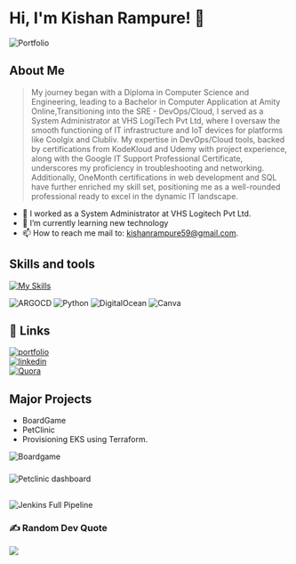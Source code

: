 
# Hi, I'm Kishan Rampure! 👋

![Portfolio](https://github.com/Kishanrampure/kishanrampure/assets/121344253/edf6e603-2ad0-421b-94cd-13972c216729)




## About Me

> My journey began with a Diploma in Computer Science and Engineering, leading to a Bachelor in Computer Application at 
Amity Online,Transitioning into the SRE - DevOps/Cloud, I served as a System Administrator at 
VHS LogiTech Pvt Ltd, where I oversaw the smooth functioning of IT infrastructure and 
IoT devices for platforms like Coolgix and Clubliv. My expertise in DevOps/Cloud tools, 
backed by certifications from KodeKloud and Udemy with project experience, 
along with the Google IT Support Professional Certificate, underscores my proficiency in 
troubleshooting and networking. Additionally, OneMonth certifications in 
web development and SQL have further enriched my skill set, positioning me as a well-rounded professional 
ready to excel in the dynamic IT landscape.


- 🔭 I worked as a System Administrator at VHS Logitech Pvt Ltd.
- 🌱 I’m currently learning new technology
- 📫 How to reach me mail to: kishanrampure59@gmail.com.
 

## Skills and tools

[![My Skills](https://skillicons.dev/icons?i=aws,gcp,linux,git,github,jenkins,kubernetes,docker,ansible,terraform,vscode,bash,ubuntu,windows,mysql)](https://skillicons.dev)

![ARGOCD](https://img.shields.io/badge/argo-EF7B4D.svg?style=flat&logo=argo&logoColor=white&color=%23EF7B4D) ![Python](https://img.shields.io/badge/python-3670A0?style=flat&logo=python&logoColor=ffdd54) ![DigitalOcean](https://img.shields.io/badge/DigitalOcean-%230167ff.svg?style=flat&logo=digitalOcean&logoColor=white) ![Canva](https://img.shields.io/badge/Canva-%2300C4CC.svg?style=flat&logo=Canva&logoColor=white)


## 🔗 Links
[![portfolio](https://img.shields.io/badge/my_portfolio-000?style=for-the-badge&logo=ko-fi&logoColor=white)](https://kishanrampure.info)<br>[![linkedin](https://img.shields.io/badge/linkedin-0A66C2?style=for-the-badge&logo=linkedin&logoColor=white)](https://www.linkedin.com/in/kishan-rampure/)<br>[![Quora](https://img.shields.io/badge/Quora-%23B92B27.svg?logo=Quora&logoColor=white)](https://www.quora.com/profile/Kishan-Rampure)


## Major Projects

- BoardGame
- PetClinic
- Provisioning EKS using Terraform.

![Boardgame](https://github.com/Kishanrampure/kishanrampure/assets/121344253/1485cbd6-1dc8-48ff-89c7-5eebc1682ed2)
### 
![Petclinic dashboard](https://github.com/Kishanrampure/kishanrampure/assets/121344253/52754f37-cbf3-41f4-be49-8e083776b1a1)
## 
![Jenkins Full Pipeline](https://github.com/Kishanrampure/kishanrampure/assets/121344253/f4ce618d-0e77-40f6-9661-9443063aadd7)

### ✍️ Random Dev Quote
![](https://quotes-github-readme.vercel.app/api?type=horizontal&theme=radical)

# 
